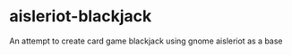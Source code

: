 aisleriot-blackjack
===================

An attempt to create card game blackjack using gnome aisleriot as a base
